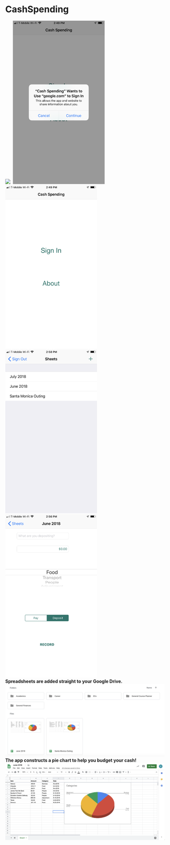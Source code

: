 # CashSpending

<kbd><img src="images/appicon.PNG" width="290"> <img src="images/googlesignin.PNG" width="290"></kbd> <img src="images/introscreen.PNG" width="290">
<img src="images/sheetlist.PNG" width="290"> <img src="images/sheetupdate.PNG" width="290">
<br>
<b> Spreadsheets are added straight to your Google Drive. </b>
<img src="images/drive.png">
<br>
<b> The app constructs a pie chart to help you budget your cash! </b>
<img src="images/spreadsheet.png">
